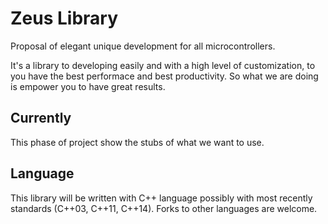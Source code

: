 # Zeus Library
Proposal of elegant unique development for all microcontrollers.

It's a library to developing easily and with a high level of customization, to you have the best performace and best productivity. So what we are doing is empower you to have great results.

## Currently
This phase of project show the stubs of what we want to use.

## Language
This library will be written with C++ language possibly with most recently standards (C++03, C++11, C++14). Forks to other languages are welcome.
